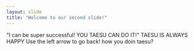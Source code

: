 ```yaml
---
layout: slide
title: "Welcome to our second slide!"
---
```

"I can be super successful! YOU TAESU CAN DO IT!"
TAESU IS ALWAYS HAPPY
Use the left arrow to go back!
how you doin taesu?
